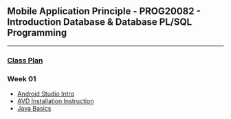 ## Mobile Application Principle - PROG20082 - Introduction Database & Database PL/SQL Programming

---
### [Class Plan](./getting_started/Class_Plan.pdf)

### Week 01 

- [Android Studio Intro](./getting_started/Android_Studio_Intro.pdf)
- [AVD Installation Instruction](./getting_started/AVD_Installation_Instructions.pdf)
- [Java Basics](./getting_started/Java_Basics.pdf)
